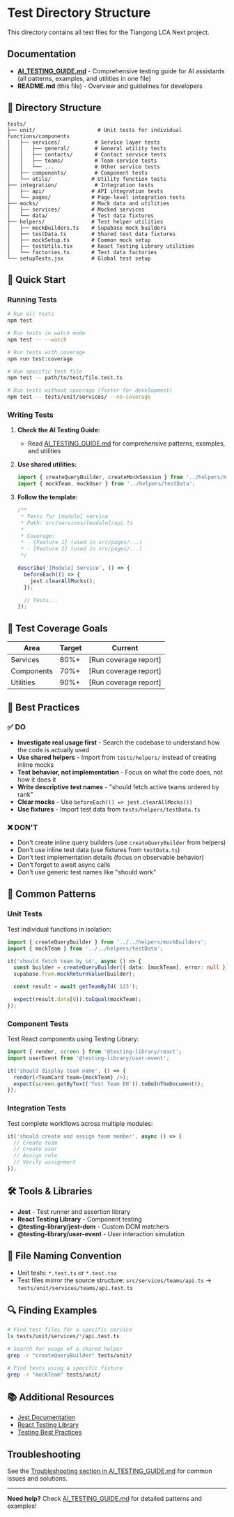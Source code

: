 # Test Directory Structure

This directory contains all test files for the Tiangong LCA Next project.

## Documentation

- **[AI_TESTING_GUIDE.md](./AI_TESTING_GUIDE.md)** - Comprehensive testing guide for AI assistants (all patterns, examples, and utilities in one file)
- **README.md** (this file) - Overview and guidelines for developers

## 📁 Directory Structure

```
tests/
├── unit/                    # Unit tests for individual functions/components
│   ├── services/           # Service layer tests
│   │   ├── general/        # General utility tests
│   │   ├── contacts/       # Contact service tests
│   │   ├── teams/          # Team service tests
│   │   └── ...             # Other service tests
│   ├── components/         # Component tests
│   └── utils/             # Utility function tests
├── integration/            # Integration tests
│   ├── api/               # API integration tests
│   └── pages/             # Page-level integration tests
├── mocks/                 # Mock data and utilities
│   ├── services/          # Mocked services
│   └── data/              # Test data fixtures
├── helpers/               # Test helper utilities
│   ├── mockBuilders.ts    # Supabase mock builders
│   ├── testData.ts        # Shared test data fixtures
│   ├── mockSetup.ts       # Common mock setup
│   ├── testUtils.tsx      # React Testing Library utilities
│   └── factories.ts       # Test data factories
└── setupTests.jsx         # Global test setup
```

## 🚀 Quick Start

### Running Tests

```bash
# Run all tests
npm test

# Run tests in watch mode
npm test -- --watch

# Run tests with coverage
npm run test:coverage

# Run specific test file
npm test -- path/to/test/file.test.ts

# Run tests without coverage (faster for development)
npm test -- tests/unit/services/ --no-coverage
```

### Writing Tests

1. **Check the AI Testing Guide:**
   - Read [AI_TESTING_GUIDE.md](./AI_TESTING_GUIDE.md) for comprehensive patterns, examples, and utilities

2. **Use shared utilities:**

   ```typescript
   import { createQueryBuilder, createMockSession } from '../helpers/mockBuilders';
   import { mockTeam, mockUser } from '../helpers/testData';
   ```

3. **Follow the template:**

   ```typescript
   /**
    * Tests for [module] service
    * Path: src/services/[module]/api.ts
    *
    * Coverage:
    * - [Feature 1] (used in src/pages/...)
    * - [Feature 2] (used in src/pages/...)
    */

   describe('[Module] Service', () => {
     beforeEach(() => {
       jest.clearAllMocks();
     });

     // Tests...
   });
   ```

## 🎯 Test Coverage Goals

| Area       | Target | Current               |
| ---------- | ------ | --------------------- |
| Services   | 80%+   | [Run coverage report] |
| Components | 70%+   | [Run coverage report] |
| Utilities  | 90%+   | [Run coverage report] |

## 📖 Best Practices

### ✅ DO

- **Investigate real usage first** - Search the codebase to understand how the code is actually used
- **Use shared helpers** - Import from `tests/helpers/` instead of creating inline mocks
- **Test behavior, not implementation** - Focus on what the code does, not how it does it
- **Write descriptive test names** - "should fetch active teams ordered by rank"
- **Clear mocks** - Use `beforeEach(() => jest.clearAllMocks())`
- **Use fixtures** - Import test data from `tests/helpers/testData.ts`

### ❌ DON'T

- Don't create inline query builders (use `createQueryBuilder` from helpers)
- Don't use inline test data (use fixtures from `testData.ts`)
- Don't test implementation details (focus on observable behavior)
- Don't forget to await async calls
- Don't use generic test names like "should work"

## 🔧 Common Patterns

### Unit Tests

Test individual functions in isolation:

```typescript
import { createQueryBuilder } from '../../helpers/mockBuilders';
import { mockTeam } from '../../helpers/testData';

it('should fetch team by id', async () => {
  const builder = createQueryBuilder({ data: [mockTeam], error: null });
  supabase.from.mockReturnValue(builder);

  const result = await getTeamById('123');

  expect(result.data[0]).toEqual(mockTeam);
});
```

### Component Tests

Test React components using Testing Library:

```typescript
import { render, screen } from '@testing-library/react';
import userEvent from '@testing-library/user-event';

it('should display team name', () => {
  render(<TeamCard team={mockTeam} />);
  expect(screen.getByText('Test Team EN')).toBeInTheDocument();
});
```

### Integration Tests

Test complete workflows across multiple modules:

```typescript
it('should create and assign team member', async () => {
  // Create team
  // Create user
  // Assign role
  // Verify assignment
});
```

## 🛠️ Tools & Libraries

- **Jest** - Test runner and assertion library
- **React Testing Library** - Component testing
- **@testing-library/jest-dom** - Custom DOM matchers
- **@testing-library/user-event** - User interaction simulation

## 📝 File Naming Convention

- Unit tests: `*.test.ts` or `*.test.tsx`
- Test files mirror the source structure: `src/services/teams/api.ts` → `tests/unit/services/teams/api.test.ts`

## 🔍 Finding Examples

```bash
# Find test files for a specific service
ls tests/unit/services/*/api.test.ts

# Search for usage of a shared helper
grep -r "createQueryBuilder" tests/unit/

# Find tests using a specific fixture
grep -r "mockTeam" tests/unit/
```

## 📚 Additional Resources

- [Jest Documentation](https://jestjs.io/docs/getting-started)
- [React Testing Library](https://testing-library.com/docs/react-testing-library/intro/)
- [Testing Best Practices](https://kentcdodds.com/blog/common-mistakes-with-react-testing-library)

## Troubleshooting

See the [Troubleshooting section in AI_TESTING_GUIDE.md](./AI_TESTING_GUIDE.md#troubleshooting) for common issues and solutions.

---

**Need help?** Check [AI_TESTING_GUIDE.md](./AI_TESTING_GUIDE.md) for detailed patterns and examples!
